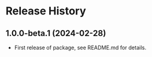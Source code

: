 # Release History

## 1.0.0-beta.1 (2024-02-28)

- First release of package, see README.md for details.